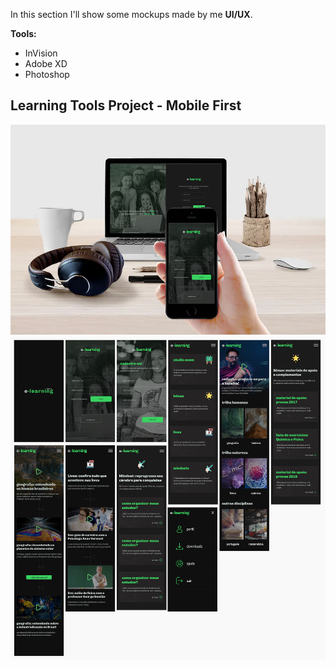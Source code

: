 In this section I'll show some mockups made by me **UI/UX**.

**Tools:**
- InVision
- Adobe XD
- Photoshop

## Learning Tools Project - Mobile First

<img src="./prints/learningtools/capa.png" width="900px">
<img src="./prints/learningtools/mobile/mobile.png" width="900px">

